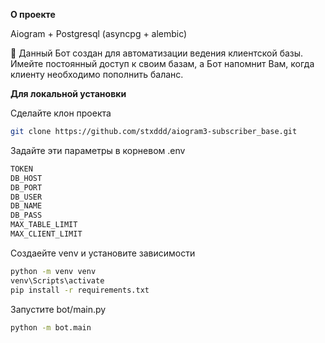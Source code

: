 **О проекте**

Aiogram + Postgresql (asyncpg + alembic)


🤖 Данный Бот создан для автоматизации ведения клиентской базы. Имейте постоянный доступ к своим базам, а Бот напомнит Вам, когда клиенту необходимо пополнить баланс.


**Для локальной установки**

Сделайте клон проекта 
```bash
git clone https://github.com/stxddd/aiogram3-subscriber_base.git
```

Задайте эти параметры в корневом .env 
```bash
TOKEN
DB_HOST
DB_PORT
DB_USER
DB_NAME
DB_PASS
MAX_TABLE_LIMIT 
MAX_CLIENT_LIMIT
```

Создаейте venv и установите зависимости
```bash
python -m venv venv
venv\Scripts\activate
pip install -r requirements.txt
```

Запустите bot/main.py
```bash
python -m bot.main
```